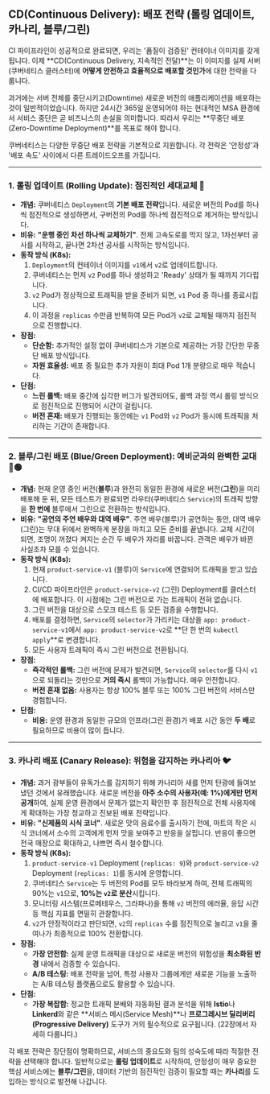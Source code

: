 ## CD(Continuous Delivery): 배포 전략 (롤링 업데이트, 카나리, 블루/그린)

CI 파이프라인이 성공적으로 완료되면, 우리는 '품질이 검증된' 컨테이너 이미지를 갖게 됩니다. 이제 **CD(Continuous Delivery, 지속적인 전달)**는 이 이미지를 실제 서버(쿠버네티스 클러스터)에 **어떻게 안전하고 효율적으로 배포할 것인가**에 대한 전략을 다룹니다.

과거에는 서버 전체를 중단시키고(Downtime) 새로운 버전의 애플리케이션을 배포하는 것이 일반적이었습니다. 하지만 24시간 365일 운영되어야 하는 현대적인 MSA 환경에서 서비스 중단은 곧 비즈니스의 손실을 의미합니다. 따라서 우리는 **무중단 배포(Zero-Downtime Deployment)**를 목표로 해야 합니다.

쿠버네티스는 다양한 무중단 배포 전략을 기본적으로 지원합니다. 각 전략은 '안정성'과 '배포 속도' 사이에서 다른 트레이드오프를 가집니다.

---

### 1. 롤링 업데이트 (Rolling Update): 점진적인 세대교체 🌊

* **개념:** 쿠버네티스 `Deployment`의 **기본 배포 전략**입니다. 새로운 버전의 Pod를 하나씩 점진적으로 생성하면서, 구버전의 Pod를 하나씩 점진적으로 제거하는 방식입니다.
* **비유:** **"운행 중인 차선 하나씩 교체하기"**. 전체 고속도로를 막지 않고, 1차선부터 공사를 시작하고, 끝나면 2차선 공사를 시작하는 방식입니다.
* **동작 방식 (K8s):**
    1.  `Deployment`의 컨테이너 이미지를 `v1`에서 `v2`로 업데이트합니다.
    2.  쿠버네티스는 먼저 `v2` Pod를 하나 생성하고 'Ready' 상태가 될 때까지 기다립니다.
    3.  `v2` Pod가 정상적으로 트래픽을 받을 준비가 되면, `v1` Pod 중 하나를 종료시킵니다.
    4.  이 과정을 `replicas` 수만큼 반복하여 모든 Pod가 `v2`로 교체될 때까지 점진적으로 진행합니다.
* **장점:**
    * **단순함:** 추가적인 설정 없이 쿠버네티스가 기본으로 제공하는 가장 간단한 무중단 배포 방식입니다.
    * **자원 효율성:** 배포 중 필요한 추가 자원이 최대 Pod 1개 분량으로 매우 적습니다.
* **단점:**
    * **느린 롤백:** 배포 중간에 심각한 버그가 발견되어도, 롤백 과정 역시 롤링 방식으로 점진적으로 진행되어 시간이 걸립니다.
    * **버전 혼재:** 배포가 진행되는 동안에는 `v1` Pod와 `v2` Pod가 동시에 트래픽을 처리하는 기간이 존재합니다.

---

### 2. 블루/그린 배포 (Blue/Green Deployment): 예비군과의 완벽한 교대 🔵🟢

* **개념:** 현재 운영 중인 버전(**블루**)과 완전히 동일한 환경에 새로운 버전(**그린**)을 미리 배포해 둔 뒤, 모든 테스트가 완료되면 라우터(쿠버네티스 `Service`)의 트래픽 방향을 **한 번에** 블루에서 그린으로 전환하는 방식입니다.
* **비유:** **"공연의 주연 배우와 대역 배우"**. 주연 배우(블루)가 공연하는 동안, 대역 배우(그린)는 무대 뒤에서 완벽하게 분장을 마치고 모든 준비를 끝냅니다. 교체 시간이 되면, 조명이 꺼졌다 켜지는 순간 두 배우가 자리를 바꿉니다. 관객은 배우가 바뀐 사실조차 모를 수 있습니다.
* **동작 방식 (K8s):**
    1.  현재 `product-service-v1` (블루)이 `Service`에 연결되어 트래픽을 받고 있습니다.
    2.  CI/CD 파이프라인은 `product-service-v2` (그린) Deployment를 클러스터에 배포합니다. 이 시점에는 그린 버전으로 가는 트래픽이 전혀 없습니다.
    3.  그린 버전을 대상으로 스모크 테스트 등 모든 검증을 수행합니다.
    4.  배포를 결정하면, `Service`의 `selector`가 가리키는 대상을 `app: product-service-v1`에서 `app: product-service-v2`로 **단 한 번의 `kubectl apply`**로 변경합니다.
    5.  모든 사용자 트래픽이 즉시 그린 버전으로 전환됩니다.
* **장점:**
    * **즉각적인 롤백:** 그린 버전에 문제가 발견되면, `Service`의 `selector`를 다시 `v1`으로 되돌리는 것만으로 **거의 즉시** 롤백이 가능합니다. 매우 안전합니다.
    * **버전 혼재 없음:** 사용자는 항상 100% 블루 또는 100% 그린 버전의 서비스만 경험합니다.
* **단점:**
    * **비용:** 운영 환경과 동일한 규모의 인프라(그린 환경)가 배포 시간 동안 **두 배**로 필요하므로 비용이 많이 듭니다.

---

### 3. 카나리 배포 (Canary Release): 위험을 감지하는 카나리아 🐦

* **개념:** 과거 광부들이 유독가스를 감지하기 위해 카나리아 새를 먼저 탄광에 들여보냈던 것에서 유래했습니다. 새로운 버전을 **아주 소수의 사용자(예: 1%)에게만 먼저 공개**하여, 실제 운영 환경에서 문제가 없는지 확인한 후 점진적으로 전체 사용자에게 확대하는 가장 정교하고 진보된 배포 전략입니다.
* **비유:** **"신제품의 시식 코너"**. 새로운 맛의 음료수를 출시하기 전에, 마트의 작은 시식 코너에서 소수의 고객에게 먼저 맛을 보여주고 반응을 살핍니다. 반응이 좋으면 전국 매장으로 확대하고, 나쁘면 즉시 철수합니다.
* **동작 방식 (K8s):**
    1.  `product-service-v1` Deployment (`replicas: 9`)와 `product-service-v2` Deployment (`replicas: 1`)를 동시에 운영합니다.
    2.  쿠버네티스 `Service`는 두 버전의 Pod를 모두 바라보게 하여, 전체 트래픽의 90%는 `v1`으로, **10%는 `v2`로 분산**시킵니다.
    3.  모니터링 시스템(프로메테우스, 그라파나)을 통해 `v2` 버전의 에러율, 응답 시간 등 핵심 지표를 면밀히 관찰합니다.
    4.  `v2`가 안정적이라고 판단되면, `v2`의 `replicas` 수를 점진적으로 늘리고 `v1`을 줄여나가 최종적으로 100% 전환합니다.
* **장점:**
    * **가장 안전함:** 실제 운영 트래픽을 대상으로 새로운 버전의 위험성을 **최소화된 반경** 내에서 검증할 수 있습니다.
    * **A/B 테스팅:** 배포 전략을 넘어, 특정 사용자 그룹에게만 새로운 기능을 노출하는 A/B 테스팅 플랫폼으로도 활용할 수 있습니다.
* **단점:**
    * **가장 복잡함:** 정교한 트래픽 분배와 자동화된 결과 분석을 위해 **Istio**나 **Linkerd**와 같은 **서비스 메시(Service Mesh)**나 **프로그레시브 딜리버리(Progressive Delivery)** 도구가 거의 필수적으로 요구됩니다. (22장에서 자세히 다룹니다.)

각 배포 전략은 장단점이 명확하므로, 서비스의 중요도와 팀의 성숙도에 따라 적절한 전략을 선택해야 합니다. 일반적으로는 **롤링 업데이트**로 시작하여, 안정성이 매우 중요한 핵심 서비스에는 **블루/그린**을, 데이터 기반의 점진적인 검증이 필요할 때는 **카나리**를 도입하는 방식으로 발전해 나갑니다.